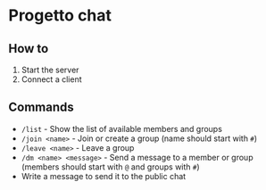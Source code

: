 # Progetto chat

## How to
1. Start the server
2. Connect a client

## Commands
- `/list` - Show the list of available members and groups
- `/join <name>` - Join or create a group (name should start with `#`)
- `/leave <name>` - Leave a group
- `/dm <name> <message>` - Send a message to a member or group (members should start with `@` and groups with `#`)
- Write a message to send it to the public chat
